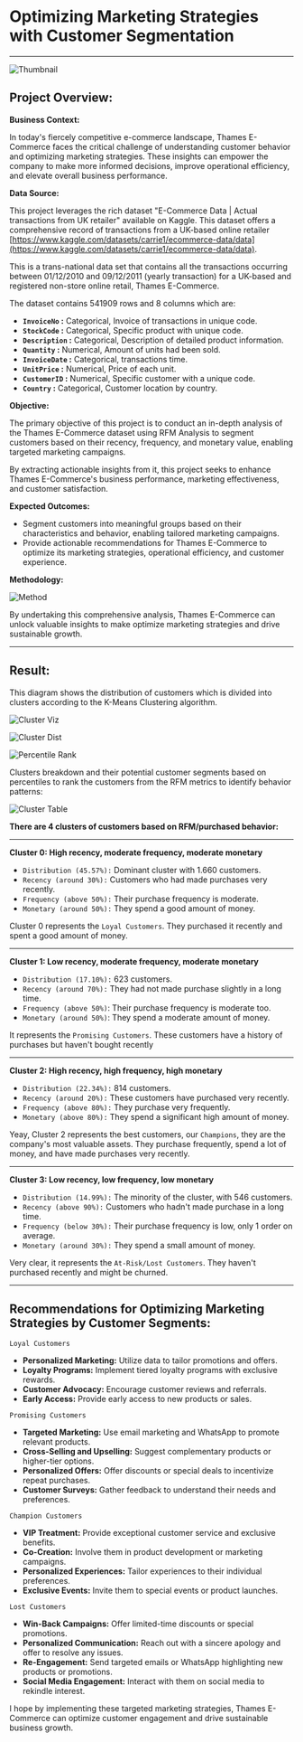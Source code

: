 # **Optimizing Marketing Strategies with Customer Segmentation**

---

![Thumbnail](images/thumbnail.png)

## **Project Overview:**

**Business Context:**

In today's fiercely competitive e-commerce landscape, Thames E-Commerce faces the critical challenge of understanding customer behavior and optimizing marketing strategies. These insights can empower the company to make more informed decisions, improve operational efficiency, and elevate overall business performance.

**Data Source:**

This project leverages the rich dataset "E-Commerce Data | Actual transactions from UK retailer" available on Kaggle. This dataset offers a comprehensive record of transactions from a UK-based online retailer [https://www.kaggle.com/datasets/carrie1/ecommerce-data/data](https://www.kaggle.com/datasets/carrie1/ecommerce-data/data).

This is a trans-national data set that contains all the transactions occurring between 01/12/2010 and 09/12/2011 (yearly transaction) for a UK-based and registered non-store online retail, Thames E-Commerce.

The dataset contains 541909 rows and 8 columns which are:

  * **`InvoiceNo`   :** Categorical, Invoice of transactions in unique code.
  * **`StockCode`   :** Categorical, Specific product with unique code.
  * **`Description` :** Categorical, Description of detailed product information.
  * **`Quantity`    :** Numerical, Amount of units had been sold.
  * **`InvoiceDate` :** Categorical, transactions time.
  * **`UnitPrice`   :** Numerical, Price of each unit.
  * **`CustomerID`  :** Numerical, Specific customer with a unique code.
  * **`Country`     :** Categorical, Customer location by country.

**Objective:**

The primary objective of this project is to conduct an in-depth analysis of the Thames E-Commerce dataset using RFM Analysis to segment customers based on their recency, frequency, and monetary value, enabling targeted marketing campaigns.

By extracting actionable insights from it, this project seeks to enhance Thames E-Commerce's business performance, marketing effectiveness, and customer satisfaction.

**Expected Outcomes:**

  * Segment customers into meaningful groups based on their characteristics and behavior, enabling tailored marketing campaigns.
  * Provide actionable recommendations for Thames E-Commerce to optimize its marketing strategies, operational efficiency, and customer experience.

**Methodology:**

![Method](images/method.png)

By undertaking this comprehensive analysis, Thames E-Commerce can unlock valuable insights to make optimize marketing strategies and drive sustainable growth.

---

## **Result:**

This diagram shows the distribution of customers which is divided into clusters according to the K-Means Clustering algorithm.

![Cluster Viz](images/cluster_viz.png)

![Cluster Dist](images/cluster_dist.png)

![Percentile Rank](images/percentile.png)

Clusters breakdown and their potential customer segments based on percentiles to rank the customers from the RFM metrics to identify behavior patterns:

![Cluster Table](images/cluster_table.png)

**There are 4 clusters of customers based on RFM/purchased behavior:**

---

**Cluster 0: High recency, moderate frequency, moderate monetary**
  * `Distribution (45.57%):` Dominant cluster with 1.660 customers.
  * `Recency (around 30%):` Customers who had made purchases very recently.
  * `Frequency (above 50%):` Their purchase frequency is moderate.
  * `Monetary (around 50%):` They spend a good amount of money.

Cluster 0 represents the `Loyal Customers`. They purchased it recently and spent a good amount of money.

---

**Cluster 1: Low recency, moderate frequency, moderate monetary**
  * `Distribution (17.10%):` 623 customers.
  * `Recency (around 70%):` They had not made purchase slightly in a long time.
  * `Frequency (above 50%)`: Their purchase frequency is moderate too.
  * `Monetary (around 50%)`: They spend a moderate amount of money.

It represents the `Promising Customers`. These customers have a history of purchases but haven't bought recently

---

**Cluster 2: High recency, high frequency, high monetary**
  * `Distribution (22.34%):` 814 customers.
  * `Recency (around 20%):` These customers have purchased very recently.
  * `Frequency (above 80%):` They purchase very frequently.
  * `Monetary (above 80%):` They spend a significant high amount of money.

Yeay, Cluster 2 represents the best customers, our `Champions`, they are the company's most valuable assets. They purchase frequently, spend a lot of money, and have made purchases very recently.

---

**Cluster 3: Low recency, low frequency, low monetary**
  * `Distribution (14.99%):` The minority of the cluster, with 546 customers.
  * `Recency (above 90%):` Customers who hadn't made purchase in a long time.
  * `Frequency (below 30%):` Their purchase frequency is low, only 1 order on average.
  * `Monetary (around 30%):` They spend a small amount of money.

Very clear, it represents the `At-Risk/Lost Customers`. They haven't purchased recently and might be churned.

---

## **Recommendations for Optimizing Marketing Strategies by Customer Segments:**

`Loyal Customers`
* **Personalized Marketing:** Utilize data to tailor promotions and offers.
* **Loyalty Programs:** Implement tiered loyalty programs with exclusive rewards.
* **Customer Advocacy:** Encourage customer reviews and referrals.
* **Early Access:** Provide early access to new products or sales.

`Promising Customers`
* **Targeted Marketing:** Use email marketing and WhatsApp to promote relevant products.
* **Cross-Selling and Upselling:** Suggest complementary products or higher-tier options.
* **Personalized Offers:** Offer discounts or special deals to incentivize repeat purchases.
* **Customer Surveys:** Gather feedback to understand their needs and preferences.

`Champion Customers`
* **VIP Treatment:** Provide exceptional customer service and exclusive benefits.
* **Co-Creation:** Involve them in product development or marketing campaigns.
* **Personalized Experiences:** Tailor experiences to their individual preferences.
* **Exclusive Events:** Invite them to special events or product launches.

`Lost Customers`
* **Win-Back Campaigns:** Offer limited-time discounts or special promotions.
* **Personalized Communication:** Reach out with a sincere apology and offer to resolve any issues.
* **Re-Engagement:** Send targeted emails or WhatsApp highlighting new products or promotions.
* **Social Media Engagement:** Interact with them on social media to rekindle interest.

I hope by implementing these targeted marketing strategies, Thames E-Commerce can optimize customer engagement and drive sustainable business growth.
